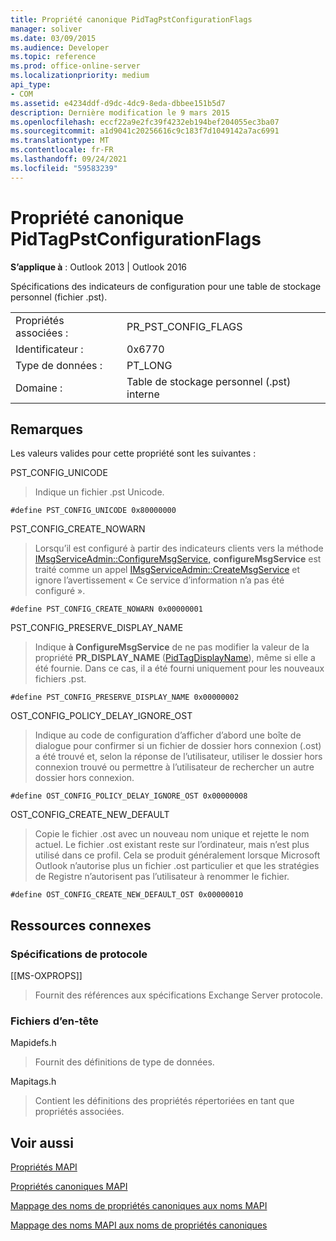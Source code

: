 ```yaml
---
title: Propriété canonique PidTagPstConfigurationFlags
manager: soliver
ms.date: 03/09/2015
ms.audience: Developer
ms.topic: reference
ms.prod: office-online-server
ms.localizationpriority: medium
api_type:
- COM
ms.assetid: e4234ddf-d9dc-4dc9-8eda-dbbee151b5d7
description: Dernière modification le 9 mars 2015
ms.openlocfilehash: eccf22a9e2fc39f4232eb194bef204055ec3ba07
ms.sourcegitcommit: a1d9041c20256616c9c183f7d1049142a7ac6991
ms.translationtype: MT
ms.contentlocale: fr-FR
ms.lasthandoff: 09/24/2021
ms.locfileid: "59583239"
---
```

# <a name="pidtagpstconfigurationflags-canonical-property"></a>Propriété canonique PidTagPstConfigurationFlags
  
**S’applique à** : Outlook 2013 | Outlook 2016 
  
Spécifications des indicateurs de configuration pour une table de stockage personnel (fichier .pst).
  
|||
|:-----|:-----|
|Propriétés associées :  <br/> |PR_PST_CONFIG_FLAGS  <br/> |
|Identificateur :  <br/> |0x6770  <br/> |
|Type de données :  <br/> |PT_LONG  <br/> |
|Domaine :  <br/> |Table de stockage personnel (.pst) interne  <br/> |
   
## <a name="remarks"></a>Remarques

Les valeurs valides pour cette propriété sont les suivantes :
  
PST_CONFIG_UNICODE
  
> Indique un fichier .pst Unicode. 
    
   `#define PST_CONFIG_UNICODE 0x80000000`
    
PST_CONFIG_CREATE_NOWARN
  
> Lorsqu’il est configuré à partir des indicateurs clients vers la méthode [IMsgServiceAdmin::ConfigureMsgService,](imsgserviceadmin-configuremsgservice.md) **configureMsgService** est traité comme un appel [IMsgServiceAdmin::CreateMsgService](imsgserviceadmin-createmsgservice.md) et ignore l’avertissement « Ce service d’information n’a pas été configuré ». 
    
   `#define PST_CONFIG_CREATE_NOWARN 0x00000001`
    
PST_CONFIG_PRESERVE_DISPLAY_NAME
  
> Indique **à ConfigureMsgService** de ne pas modifier la valeur de la propriété **PR_DISPLAY_NAME** ([PidTagDisplayName](pidtagdisplayname-canonical-property.md)), même si elle a été fournie. Dans ce cas, il a été fourni uniquement pour les nouveaux fichiers .pst.
    
   `#define PST_CONFIG_PRESERVE_DISPLAY_NAME 0x00000002`
    
OST_CONFIG_POLICY_DELAY_IGNORE_OST
  
> Indique au code de configuration d’afficher d’abord une boîte de dialogue pour confirmer si un fichier de dossier hors connexion (.ost) a été trouvé et, selon la réponse de l’utilisateur, utiliser le dossier hors connexion trouvé ou permettre à l’utilisateur de rechercher un autre dossier hors connexion.
    
   `#define OST_CONFIG_POLICY_DELAY_IGNORE_OST 0x00000008`
    
OST_CONFIG_CREATE_NEW_DEFAULT
  
> Copie le fichier .ost avec un nouveau nom unique et rejette le nom actuel. Le fichier .ost existant reste sur l’ordinateur, mais n’est plus utilisé dans ce profil. Cela se produit généralement lorsque Microsoft Outlook n’autorise plus un fichier .ost particulier et que les stratégies de Registre n’autorisent pas l’utilisateur à renommer le fichier. 
    
   `#define OST_CONFIG_CREATE_NEW_DEFAULT_OST 0x00000010`
    
## <a name="related-resources"></a>Ressources connexes

### <a name="protocol-specifications"></a>Spécifications de protocole

[[MS-OXPROPS]] 
  
> Fournit des références aux spécifications Exchange Server protocole.
    
### <a name="header-files"></a>Fichiers d’en-tête

Mapidefs.h
  
> Fournit des définitions de type de données.
    
Mapitags.h
  
> Contient les définitions des propriétés répertoriées en tant que propriétés associées.
    
## <a name="see-also"></a>Voir aussi



[Propriétés MAPI](mapi-properties.md)
  
[Propriétés canoniques MAPI](mapi-canonical-properties.md)
  
[Mappage des noms de propriétés canoniques aux noms MAPI](mapping-canonical-property-names-to-mapi-names.md)
  
[Mappage des noms MAPI aux noms de propriétés canoniques](mapping-mapi-names-to-canonical-property-names.md)

